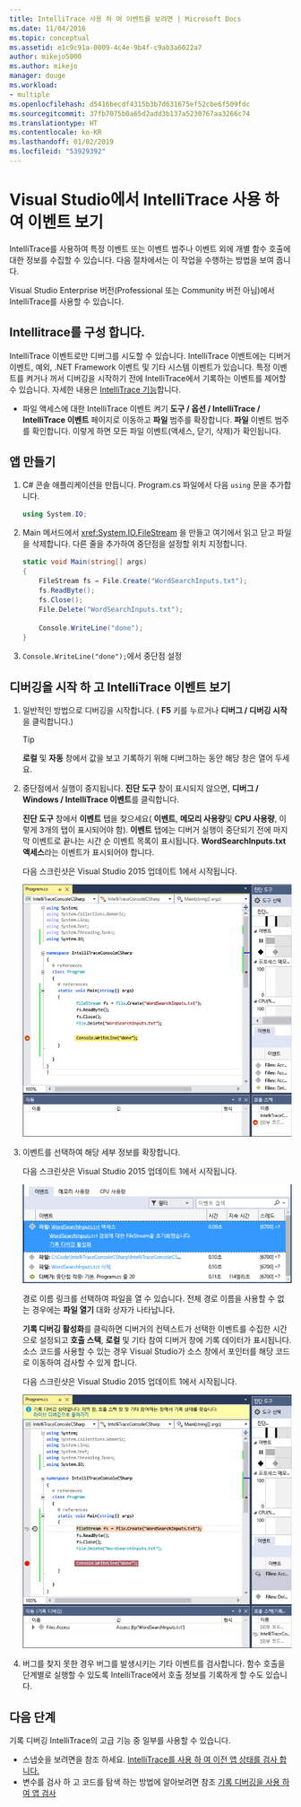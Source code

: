 ```yaml
---
title: IntelliTrace 사용 하 여 이벤트를 보려면 | Microsoft Docs
ms.date: 11/04/2016
ms.topic: conceptual
ms.assetid: e1c9c91a-0009-4c4e-9b4f-c9ab3a6022a7
author: mikejo5000
ms.author: mikejo
manager: douge
ms.workload:
- multiple
ms.openlocfilehash: d5416becdf4315b3b7d631675ef52cbe6f509fdc
ms.sourcegitcommit: 37fb7075b0a65d2add3b137a5230767aa3266c74
ms.translationtype: HT
ms.contentlocale: ko-KR
ms.lasthandoff: 01/02/2019
ms.locfileid: "53929392"
---
```

# <a name="view-events-with-intellitrace-in-visual-studio"></a>Visual Studio에서 IntelliTrace 사용 하 여 이벤트 보기
IntelliTrace를 사용하여 특정 이벤트 또는 이벤트 범주나 이벤트 외에 개별 함수 호출에 대한 정보를 수집할 수 있습니다. 다음 절차에서는 이 작업을 수행하는 방법을 보여 줍니다.  
  
 Visual Studio Enterprise 버전(Professional 또는 Community 버전 아님)에서 IntelliTrace를 사용할 수 있습니다.  
  
##  <a name="GettingStarted"></a> Intellitrace를 구성 합니다.  
 IntelliTrace 이벤트로만 디버그를 시도할 수 있습니다. IntelliTrace 이벤트에는 디버거 이벤트, 예외, .NET Framework 이벤트 및 기타 시스템 이벤트가 있습니다. 특정 이벤트를 켜거나 꺼서 디버깅을 시작하기 전에 IntelliTrace에서 기록하는 이벤트를 제어할 수 있습니다. 자세한 내용은 [IntelliTrace 기능](../debugger/intellitrace-features.md)합니다.  
  
 - 파일 액세스에 대한 IntelliTrace 이벤트 켜기 **도구 / 옵션 / IntelliTrace / IntelliTrace 이벤트** 페이지로 이동하고 **파일** 범주를 확장합니다. **파일** 이벤트 범주를 확인합니다. 이렇게 하면 모든 파일 이벤트(액세스, 닫기, 삭제)가 확인됩니다.

## <a name="create-your-app"></a>앱 만들기
  
1.  C# 콘솔 애플리케이션을 만듭니다. Program.cs 파일에서 다음 `using` 문을 추가합니다.  
  
    ```csharp  
    using System.IO;  
    ```  
  
2.  Main 메서드에서 <xref:System.IO.FileStream> 을 만들고 여기에서 읽고 닫고 파일을 삭제합니다. 다른 줄을 추가하여 중단점을 설정할 위치 지정합니다.  
  
    ```csharp  
    static void Main(string[] args)  
    {  
        FileStream fs = File.Create("WordSearchInputs.txt");  
        fs.ReadByte();  
        fs.Close();  
        File.Delete("WordSearchInputs.txt");  
  
        Console.WriteLine("done");  
    }  
    ```  
  
3.  `Console.WriteLine("done");`에서 중단점 설정  

## <a name="start-debugging-and-view-intellitrace-events"></a>디버깅을 시작 하 고 IntelliTrace 이벤트 보기
  
1.  일반적인 방법으로 디버깅을 시작합니다. ( **F5** 키를 누르거나 **디버그 / 디버깅 시작**을 클릭합니다.)  
  
    > [!TIP]
    >  **로컬** 및 **자동** 창에서 값을 보고 기록하기 위해 디버그하는 동안 해당 창은 열어 두세요.  
  
2.  중단점에서 실행이 중지됩니다. **진단 도구** 창이 표시되지 않으면, **디버그 / Windows / IntelliTrace 이벤트**를 클릭합니다.  
  
     **진단 도구** 창에서 **이벤트** 탭을 찾으세요( **이벤트**, **메모리 사용량**및 **CPU 사용량**, 이렇게 3개의 탭이 표시되어야 함). **이벤트** 탭에는 디버거 실행이 중단되기 전에 마지막 이벤트로 끝나는 시간 순 이벤트 목록이 표시됩니다. **WordSearchInputs.txt 액세스**라는 이벤트가 표시되어야 합니다.  
  
     다음 스크린샷은 Visual Studio 2015 업데이트 1에서 시작됩니다.  
  
     ![IntelliTrace&#45;Update1](../debugger/media/intellitrace-update1.png "IntelliTrace-업데이트 1")  
  
3.  이벤트를 선택하여 해당 세부 정보를 확장합니다.  
  
     다음 스크린샷은 Visual Studio 2015 업데이트 1에서 시작됩니다.  
  
     ![IntelliTraceUpdate1&#45;SingleEvent](../debugger/media/intellitraceupdate1-singleevent.png "IntelliTraceUpdate1 SingleEvent")  
  
     경로 이름 링크를 선택하여 파일을 열 수 있습니다. 전체 경로 이름을 사용할 수 없는 경우에는 **파일 열기** 대화 상자가 나타납니다.  
  
     **기록 디버깅 활성화**를 클릭하면 디버거의 컨텍스트가 선택한 이벤트를 수집한 시간으로 설정되고 **호출 스택**, **로컬** 및 기타 참여 디버거 창에 기록 데이터가 표시됩니다. 소스 코드를 사용할 수 있는 경우 Visual Studio가 소스 창에서 포인터를 해당 코드로 이동하여 검사할 수 있게 합니다.  
  
     다음 스크린샷은 Visual Studio 2015 업데이트 1에서 시작됩니다.  
  
     ![HistoricalDebugging&#45;Update1](../debugger/media/historicaldebugging-update1.png "HistoricalDebugging-업데이트 1")  
  
4.  버그를 찾지 못한 경우 버그를 발생시키는 기타 이벤트를 검사합니다. 함수 호출을 단계별로 실행할 수 있도록 IntelliTrace에서 호출 정보를 기록하게 할 수도 있습니다. 
  
## <a name="next-steps"></a>다음 단계

기록 디버깅 IntelliTrace의 고급 기능 중 일부를 사용할 수 있습니다.

 - 스냅숏을 보려면을 참조 하세요. [IntelliTrace를 사용 하 여 이전 앱 상태를 검사 합니다.](../debugger/view-historical-application-state.md)
 - 변수를 검사 하 고 코드를 탐색 하는 방법에 알아보려면 참조 [기록 디버깅을 사용 하 여 앱 검사](../debugger/historical-debugging-inspect-app.md)
